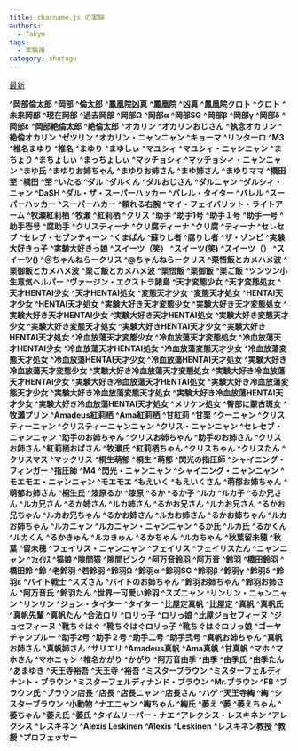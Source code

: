 ```yaml
---
title: charname.js の実験
authors:
  - Takym
tags:
  - 実験用
category: shutage
---
```

[最新](https://takym.github.io/blog/shutage/charname.html)

**^岡部倫太郎**
**^岡部**
**^倫太郎**
**^鳳凰院凶真**
**^鳳凰院**
**^凶真**
**^鳳凰院クロト**
**^クロト**
**^未来岡部**
**^現在岡部**
**^過去岡部**
**^岡部Ω**
**^岡部α**
**^岡部SG**
**^岡部β**
**^岡部γ**
**^岡部δ**
**^岡部ε**
**^岡部絶倫太郎**
**^絶倫太郎**
**^オカリン**
**^オカリンおじさん**
**^執念オカリン**
**^絶倫オカリン**
**^ゼツリン**
**^オカリン・ニャンニャン**
**^キョーマ**
**^リンターロ**
**^M3**
**^椎名まゆり**
**^椎名**
**^まゆり**
**^まゆしぃ**
**^マユシィ**
**^マユシィ・ニャンニャン**
**^まちょり**
**^まちょしぃ**
**^まっちょしぃ**
**^マッチョシィ**
**^マッチョシィ・ニャンニャン**
**^まゆ氏**
**^まゆりお姉ちゃん**
**^まゆりお姉さん**
**^まゆ姉さん**
**^まゆりママ**
**^橋田至**
**^橋田**
**^至**
**^いたる**
**^ダル**
**^ダルくん**
**^ダルおじさん**
**^ダルニャン**
**^ダルシィ・ニャン**
**^DaSH**
**^ダル・ザ・スーパーハッカー**
**^バレル・タイター**
**^バレル**
**^スーパーハッカー**
**^スーパーハカー**
**^頼れる右腕**
**^マイ・フェイバリット・ライトアーム**
**^牧瀬紅莉栖**
**^牧瀬**
**^紅莉栖**
**^クリス**
**^助手**
**^助手1号**
**^助手１号**
**^助手一号**
**^助手壱号**
**^腐助手**
**^クリスティーナ**
**^クリ腐ティーナ**
**^クリ腐**
**^ティーナ**
**^セレセブ**
**^セレブ・セブンティーン**
**^くまぱん**
**^蘇りし者**
**^腐りし者**
**^ザ・ゾンビ**
**^実験大好きっ子**
**^実験大好きっ娘**
**^スイーツ（笑）**
**^スイーツ(笑)**
**^スイーツ（）**
**^スイーツ()**
**^＠ちゃんねらークリス**
**^@ちゃんねらークリス**
**^栗悟飯とカメハメ波**
**^栗御飯とカメハメ波**
**^栗ご飯とカメハメ波**
**^栗悟飯**
**^栗御飯**
**^栗ご飯**
**^ツンツン小生意気ヘルパー**
**^ヴァージン・エクストラ諸島**
**^天才変態少女**
**^天才変態処女**
**^天才HENTAI少女**
**^天才HENTAI処女**
**^変態天才少女**
**^変態天才処女**
**^HENTAI天才少女**
**^HENTAI天才処女**
**^実験大好き天才変態少女**
**^実験大好き天才変態処女**
**^実験大好き天才HENTAI少女**
**^実験大好き天才HENTAI処女**
**^実験大好き変態天才少女**
**^実験大好き変態天才処女**
**^実験大好きHENTAI天才少女**
**^実験大好きHENTAI天才処女**
**^冷血放蕩天才変態少女**
**^冷血放蕩天才変態処女**
**^冷血放蕩天才HENTAI少女**
**^冷血放蕩天才HENTAI処女**
**^冷血放蕩変態天才少女**
**^冷血放蕩変態天才処女**
**^冷血放蕩HENTAI天才少女**
**^冷血放蕩HENTAI天才処女**
**^実験大好き冷血放蕩天才変態少女**
**^実験大好き冷血放蕩天才変態処女**
**^実験大好き冷血放蕩天才HENTAI少女**
**^実験大好き冷血放蕩天才HENTAI処女**
**^実験大好き冷血放蕩変態天才少女**
**^実験大好き冷血放蕩変態天才処女**
**^実験大好き冷血放蕩HENTAI天才少女**
**^実験大好き冷血放蕩HENTAI天才処女**
**^メリケン処女**
**^臀部に蒙古斑女**
**^牧瀬プリン**
**^Amadeus紅莉栖**
**^Ama紅莉栖**
**^甘紅莉**
**^甘栗**
**^クーニャン**
**^クリスティーニャン**
**^クリスティーニャンニャン**
**^クリス・ニャンニャン**
**^セレセブ・ニャンニャン**
**^助手のお姉ちゃん**
**^クリスお姉ちゃん**
**^助手のお姉さん**
**^クリスお姉さん**
**^紅莉栖おばさん**
**^牧瀬氏**
**^紅莉栖ちゃん**
**^クリスちゃん**
**^クリスたん**
**^クリスマス**
**^マックリス**
**^桐生萌郁**
**^桐生**
**^萌郁**
**^閃光の指圧師**
**^シャイニング・フィンガー**
**^指圧師**
**^M4**
**^閃光・ニャンニャン**
**^シャイニング・ニャンニャン**
**^モエモエ・ニャンニャン**
**^モエモエ**
**^もえいく**
**^もえいくさん**
**^萌郁お姉ちゃん**
**^萌郁お姉さん**
**^桐生氏**
**^漆原るか**
**^漆原**
**^るか**
**^るか子**
**^ルカ**
**^ルカ子**
**^るか兄さん**
**^ルカ兄さん**
**^るか姉さん**
**^ルカ姉さん**
**^るかお兄さん**
**^ルカお兄さん**
**^るかお兄ちゃん**
**^ルカお兄ちゃん**
**^るかお姉さん**
**^ルカお姉さん**
**^るかお姉ちゃん**
**^ルカお姉ちゃん**
**^ルカニャン**
**^ルカニャン・ニャンニャン**
**^るか氏**
**^ルカ氏**
**^るかくん**
**^ルカくん**
**^るかきゅん**
**^ルカきゅん**
**^るかちゃん**
**^ルカちゃん**
**^秋葉留未穂**
**^秋葉**
**^留未穂**
**^フェイリス・ニャンニャン**
**^フェイリス**
**^フェイリスたん**
**^ニャンニャン**
**^ﾌｪｲﾘｽ**
**^猫娘**
**^隙間猫**
**^隙間ピンク**
**^阿万音鈴羽**
**^阿万音**
**^鈴羽**
**^橋田鈴羽**
**^橋田鈴**
**^鈴**
**^老鈴羽**
**^若鈴羽**
**^鈴羽Ω**
**^鈴羽α**
**^鈴羽SG**
**^鈴羽β**
**^鈴羽γ**
**^鈴羽δ**
**^鈴羽ε**
**^バイト戦士**
**^スズさん**
**^バイトのお姉ちゃん**
**^鈴羽お姉ちゃん**
**^鈴羽お姉さん**
**^阿万音氏**
**^鈴羽たん**
**^世界一可愛い鈴羽**
**^スズニャン**
**^リンリン・ニャンニャン**
**^リンリン**
**^ジョン・タイター**
**^タイター**
**^比屋定真帆**
**^比屋定**
**^真帆**
**^真帆氏**
**^真帆先輩**
**^真帆たん**
**^合法ロリ**
**^ロリっ子**
**^ロリっ娘**
**^比屋ジョセフィーヌ**
**^ジョセフィーヌ**
**^靴ちぐはぐ**
**^靴ちぐはぐロリっ子**
**^靴ちぐはぐロリっ娘**
**^ゴーヤチャンプルー**
**^助手2号**
**^助手２号**
**^助手二号**
**^助手弐号**
**^真帆お姉ちゃん**
**^真帆お姉さん**
**^真帆姉さん**
**^サリエリ**
**^Amadeus真帆**
**^Ama真帆**
**^甘真帆**
**^マホ**
**^マホさん**
**^マホニャン**
**^椎名かがり**
**^かがり**
**^阿万音由季**
**^由季**
**^由季氏**
**^由季たん**
**^あまゆき**
**^天王寺裕吾**
**^天王寺**
**^裕吾**
**^ミスターブラウン**
**^ミスターフェルディナント・ブラウン**
**^ミスターフェルディナンド・ブラウン**
**^Mr.ブラウン**
**^FB**
**^ブラウン氏**
**^ブラウン店長**
**^店長**
**^店長ニャン**
**^店長さん**
**^ハゲ**
**^天王寺綯**
**^綯**
**^シスターブラウン**
**^小動物**
**^ナエニャン**
**^綯ちゃん**
**^綯氏**
**^萎え**
**^萎**
**^萎えちゃん**
**^萎ちゃん**
**^萎え氏**
**^萎氏**
**^タイムリーパー・ナエ**
**^アレクシス・レスキネン**
**^アレクシス**
**^レスキネン**
**^Alexis Leskinen**
**^Alexis**
**^Leskinen**
**^レスキネン教授**
**^教授**
**^プロフェッサー**
